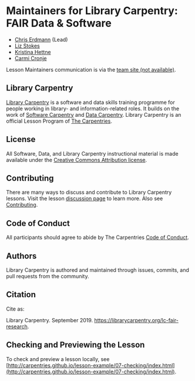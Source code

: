 # Maintainers for Library Carpentry: FAIR Data & Software

- [Chris Erdmann](https://github.com/libcce) (Lead) 
- [Liz Stokes](https://github.com/ragamouf)
- [Kristina Hettne](https://github.com/kmhettne)
- [Carmi Cronje](https://github.com/ccronje)

Lesson Maintainers communication is via the [team site (not available)]().

## Library Carpentry

[Library Carpentry](https://librarycarpentry.org) is a software and data skills training programme for people working in library- and information-related roles. It builds on the work of [Software Carpentry](http://software-carpentry.org/) and [Data Carpentry](http://www.datacarpentry.org/). Library Carpentry is an official Lesson Program of [The Carpentries](https://carpentries.org/).

## License

All Software, Data, and Library Carpentry instructional material is made available under the [Creative Commons Attribution
license](https://github.com/LibraryCarpentry/lc-fair-research/blob/gh-pages/LICENSE.md).

## Contributing

There are many ways to discuss and contribute to Library Carpentry lessons. Visit the lesson [discussion page](https://librarycarpentry.org/lc-fair-research/discuss/index.html) to learn more. Also see [Contributing](https://github.com/LibraryCarpentry/lc-fair-research/blob/gh-pages/CONTRIBUTING.md).

## Code of Conduct

All participants should agree to abide by The Carpentries [Code of Conduct](https://docs.carpentries.org/topic_folders/policies/code-of-conduct.html).

## Authors

Library Carpentry is authored and maintained through issues, commits, and pull requests from the community.

## Citation

Cite as:

Library Carpentry. September 2019. https://librarycarpentry.org/lc-fair-research.

## Checking and Previewing the Lesson

To check and preview a lesson locally, see [http://carpentries.github.io/lesson-example/07-checking/index.html](http://carpentries.github.io/lesson-example/07-checking/index.html).

